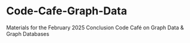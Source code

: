 # Code-Cafe-Graph-Data
Materials for the February 2025 Conclusion Code Café on Graph Data &amp; Graph Databases
